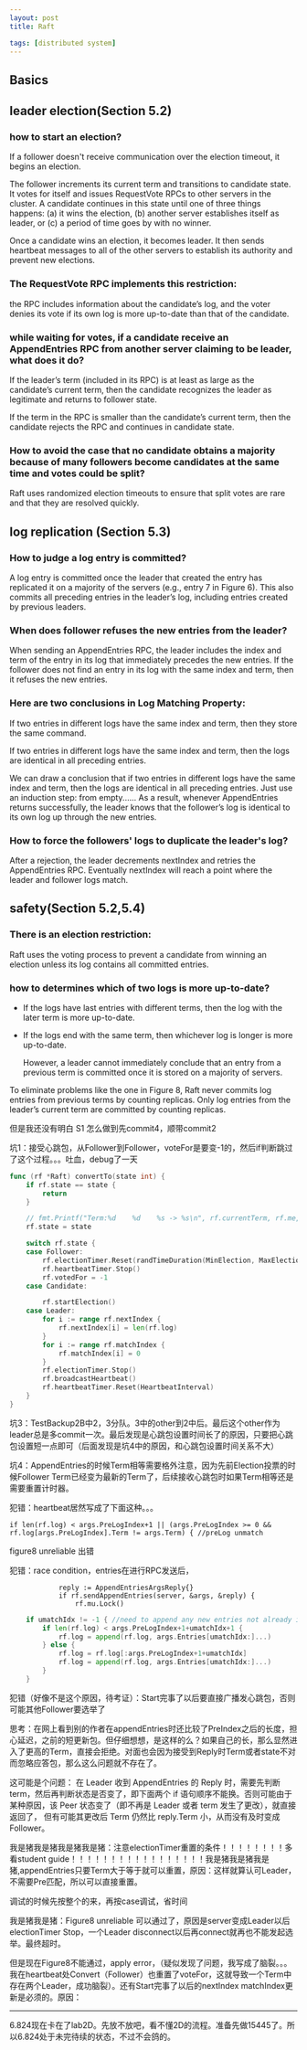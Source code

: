 ```yaml
---
layout: post
title: Raft

tags: [distributed system]
---
```


## Basics



## leader election(Section 5.2)

### how to start an election?

If a follower doesn't receive communication over the election timeout, it begins an election. 

The follower increments its current term and transitions to candidate state. It votes for itself and issues RequestVote RPCs to other servers in the cluster. A candidate continues in this state until one of three things happens: (a) it wins the election, (b) another server establishes itself as leader, or (c) a period of time goes by with no winner. 

Once a candidate wins an election, it becomes leader. It then sends heartbeat messages to all of the other servers to establish its authority and prevent new elections. 

###  The RequestVote RPC implements this restriction: 

the RPC includes information about the candidate’s log, and the voter denies its vote if its own log is more up-to-date than that of the candidate. 

### while waiting for votes, if a candidate receive an AppendEntries RPC from another server claiming to be leader, what does it do?

 If the leader’s term (included in its RPC) is at least as large as the candidate’s current term, then the candidate recognizes the leader as legitimate and returns to follower state. 

If the term in the RPC is smaller than the candidate’s current term, then the candidate rejects the RPC and continues in candidate state. 

### How to avoid the case that no candidate obtains a majority because of many followers become candidates at the same time and votes could be split?

 Raft uses randomized election timeouts to ensure that split votes are rare and that they are resolved quickly.

## log replication (Section 5.3)

### How to judge a log entry is committed?

 A log entry is committed once the leader that created the entry has replicated it on a majority of the servers (e.g., entry 7 in Figure 6). This also commits all preceding entries in the leader’s log, including entries created by previous leaders. 

### When does follower refuses the new entries from the leader?

 When sending an AppendEntries RPC, the leader includes the index and term of the entry in its log that immediately precedes the new entries. If the follower does not find an entry in its log with the same index and term, then it refuses the new entries. 

### Here are two conclusions in Log Matching Property:

If two entries in different logs have the same index and term, then they store the same command. 

If two entries in different logs have the same index and term, then the logs are identical in all preceding entries. 

We can draw a conclusion that if two entries in different logs have the same index and term, then the logs are identical in all preceding entries. Just use an induction step: from empty...... As a result, whenever AppendEntries returns successfully, the leader knows that the follower’s log is identical to its own log up through the new entries. 

### How to force the followers' logs to duplicate the leader's log?

 After a rejection, the leader decrements nextIndex and retries the AppendEntries RPC. Eventually nextIndex will reach a point where the leader and follower logs match. 

## safety(Section 5.2,5.4) 

### There is an election restriction:

 Raft uses the voting process to prevent a candidate from winning an election unless its log contains all committed entries.  

### how to determines which of two logs is more up-to-date?

- If the logs have last entries with different terms, then the log with the later term is more up-to-date. 
- If the logs end with the same term, then whichever log is longer is more up-to-date. 

  However, a leader cannot immediately conclude that an entry from a previous term is committed once it is stored on a majority of servers. 

To eliminate problems like the one in Figure 8, Raft never commits log entries from previous terms by counting replicas. Only log entries from the leader’s current term are committed by counting replicas.

但是我还没有明白  S1 怎么做到先commit4，顺带commit2











坑1：接受心跳包，从Follower到Follower，voteFor是要变-1的，然后if判断跳过了这个过程。。。吐血，debug了一天

```go
func (rf *Raft) convertTo(state int) {
	if rf.state == state {
		return
	}

	// fmt.Printf("Term:%d    %d    %s -> %s\n", rf.currentTerm, rf.me, C[rf.state], C[state])
	rf.state = state

	switch rf.state {
	case Follower:
		rf.electionTimer.Reset(randTimeDuration(MinElection, MaxElection))
		rf.heartbeatTimer.Stop()
		rf.votedFor = -1
	case Candidate:

		rf.startElection()
	case Leader:
		for i := range rf.nextIndex {
			rf.nextIndex[i] = len(rf.log)
		}
		for i := range rf.matchIndex {
			rf.matchIndex[i] = 0
		}
		rf.electionTimer.Stop()
		rf.broadcastHeartbeat()
		rf.heartbeatTimer.Reset(HeartbeatInterval)
	}
}
```

坑3：TestBackup2B中2，3分队。3中的other到2中后。最后这个other作为leader总是多commit一次。最后发现是心跳包设置时间长了的原因，只要把心跳包设置短一点即可（后面发现是坑4中的原因，和心跳包设置时间关系不大）

坑4：AppendEntries的时候Term相等需要格外注意，因为先前Election投票的时候Follower Term已经变为最新的Term了，后续接收心跳包时如果Term相等还是需要重置计时器。

犯错：heartbeat居然写成了下面这种。。。

```
if len(rf.log) < args.PreLogIndex+1 || (args.PreLogIndex >= 0 && rf.log[args.PreLogIndex].Term != args.Term) { //preLog unmatch
```

figure8 unreliable 出错

犯错：race condition，entries在进行RPC发送后，

```
			reply := AppendEntriesArgsReply{}
			if rf.sendAppendEntries(server, &args, &reply) {
				rf.mu.Lock()	
```

```go
	if umatchIdx != -1 { //need to append any new entries not already in the log
		if len(rf.log) < args.PreLogIndex+1+umatchIdx+1 {
			rf.log = append(rf.log, args.Entries[umatchIdx:]...)
		} else {
			rf.log = rf.log[:args.PreLogIndex+1+umatchIdx]
			rf.log = append(rf.log, args.Entries[umatchIdx:]...)
		}
	}
```

犯错（好像不是这个原因，待考证）：Start完事了以后要直接广播发心跳包，否则可能其他Follower要选举了

思考：在网上看到别的作者在appendEntries时还比较了PreIndex之后的长度，担心延迟，之前的短更新包。但仔细想想，是这样的么？如果自己的长，那么显然进入了更高的Term，直接会拒绝。对面也会因为接受到Reply时Term或者state不对而忽略应答包，那么这么问题就不存在了。

这可能是个问题： 在 Leader 收到 AppendEntries 的 Reply 时，需要先判断 term，然后再判断状态是否变了，即下面两个 if 语句顺序不能换。否则可能由于某种原因，该 Peer 状态变了（即不再是 Leader 或者 term 发生了更改），就直接返回了， 但有可能其更改后 Term 仍然比 reply.Term 小，从而没有及时变成 Follower。 

我是猪我是猪我是猪我是猪：注意electionTimer重置的条件！！！！！！！！多看student guide！！！！！！！！！！！！！！！！！我是猪我是猪我是猪,appendEntries只要Term大于等于就可以重置，原因：这样就算认可Leader，不需要Pre匹配，所以可以直接重置。

调试的时候先按整个的来，再按case调试，省时间

我是猪我是猪：Figure8 unreliable 可以通过了，原因是server变成Leader以后electionTimer Stop，一个Leader disconnect以后再connect就再也不能发起选举。最终超时。

但是现在Figure8不能通过，apply error，（疑似发现了问题，我写成了脑裂。。。我在heartbeat处Convert（Follower）也重置了voteFor，这就导致一个Term中存在两个Leader，成功脑裂）。还有Start完事了以后的nextIndex matchIndex更新是必须的。原因：

------------------------

6.824现在卡在了lab2D。先放不放吧，看不懂2D的流程。准备先做15445了。所以6.824处于未完待续的状态，不过不会鸽的。